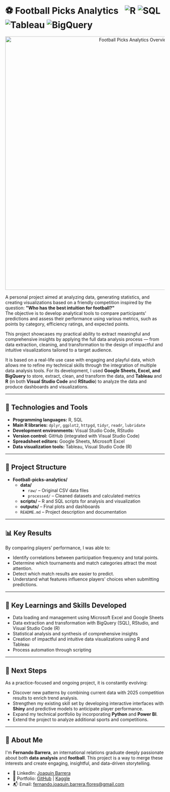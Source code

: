 # ⚽ Football Picks Analytics &nbsp; ![R](https://img.shields.io/badge/R-276DC3?style=for-the-badge&logo=r&logoColor=white) ![SQL](https://img.shields.io/badge/SQL-4479A1?style=for-the-badge&logo=postgresql&logoColor=white) ![Tableau](https://img.shields.io/badge/Tableau-E97627?style=for-the-badge&logo=tableau&logoColor=white) ![BigQuery](https://img.shields.io/badge/BigQuery-4285F4?style=for-the-badge&logo=googlecloud&logoColor=white)

<p align="center">
  <img src="outputs/plots/tableau/acumulados/generales/2025/tableau_competition_status_may14th_2025" alt="Football Picks Analytics Overview" width="800"/>
</p>

A personal project aimed at analyzing data, generating statistics, and creating visualizations based on a friendly competition inspired by the question: **"Who has the best intuition for football?"**  
The objective is to develop analytical tools to compare participants' predictions and assess their performance using various metrics, such as points by category, efficiency ratings, and expected points.

This project showcases my practical ability to extract meaningful and comprehensive insights by applying the full data analysis process — from data extraction, cleaning, and transformation to the design of impactful and intuitive visualizations tailored to a target audience.

It is based on a real-life use case with engaging and playful data, which allows me to refine my technical skills through the integration of multiple data analysis tools. For its development, I used **Google Sheets, Excel, and BigQuery** to store, extract, clean, and transform the data, and **Tableau** and **R** (in both **Visual Studio Code** and **RStudio**) to analyze the data and produce dashboards and visualizations.

---

## 🧰 Technologies and Tools

- **Programming languages:** R, SQL  
- **Main R libraries:** `dplyr`, `ggplot2`, `httpgd`, `tidyr`, `readr`, `lubridate`  
- **Development environments:** Visual Studio Code, RStudio  
- **Version control:** GitHub (integrated with Visual Studio Code)  
- **Spreadsheet editors:** Google Sheets, Microsoft Excel  
- **Data visualization tools:** Tableau, Visual Studio Code (R)

---

## 📁 Project Structure

- **Football-picks-analytics/**
  - **data/**
    - `raw/` – Original CSV data files
    - `processed/` – Cleaned datasets and calculated metrics
  - **scripts/** – R and SQL scripts for analysis and visualization
  - **outputs/** – Final plots and dashboards
  - `README.md` – Project description and documentation


---

## 📊 Key Results

By comparing players’ performance, I was able to:
- Identify correlations between participation frequency and total points.
- Determine which tournaments and match categories attract the most attention.
- Detect which match results are easier to predict.
- Understand what features influence players' choices when submitting predictions.

---

## 🧠 Key Learnings and Skills Developed

- Data loading and management using Microsoft Excel and Google Sheets  
- Data extraction and transformation with BigQuery (SQL), RStudio, and Visual Studio Code (R)  
- Statistical analysis and synthesis of comprehensive insights  
- Creation of impactful and intuitive data visualizations using R and Tableau  
- Process automation through scripting  

---

## 🔄 Next Steps

As a practice-focused and ongoing project, it is constantly evolving:
- Discover new patterns by combining current data with 2025 competition results to enrich trend analysis.
- Strengthen my existing skill set by developing interactive interfaces with **Shiny** and predictive models to anticipate player performance.
- Expand my technical portfolio by incorporating **Python** and **Power BI**.
- Extend the project to analyze additional sports and competitions.

---

## 👤 About Me

I'm **Fernando Barrera**, an international relations graduate deeply passionate about both **data analysis** and **football**. This project is a way to merge these interests and create engaging, insightful, and data-driven storytelling.

- 💼 LinkedIn: [Joaquin Barrera](https://www.linkedin.com/in/-joaquin-barrera-/)  
- 🧪 Portfolio: [GitHub](https://github.com/Joaquin-Barrera-Flores) | [Kaggle](https://www.kaggle.com/fjoaquinbarreraf)  
- 📬 Email: fernando.joaquin.barrera.flores@gmail.com
